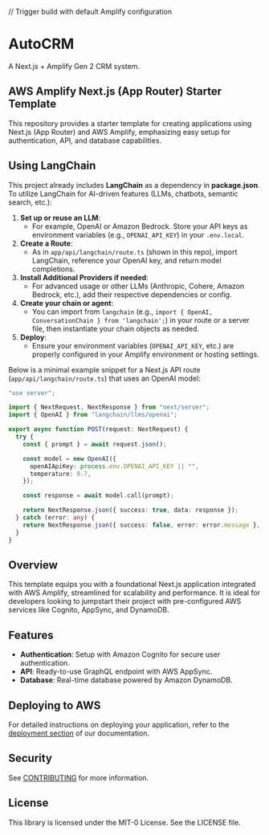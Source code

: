 // Trigger build with default Amplify configuration

# AutoCRM

A Next.js + Amplify Gen 2 CRM system.

## AWS Amplify Next.js (App Router) Starter Template

This repository provides a starter template for creating applications using Next.js (App Router) and AWS Amplify, emphasizing easy setup for authentication, API, and database capabilities.

## Using LangChain

This project already includes **LangChain** as a dependency in **package.json**. To utilize LangChain for AI-driven features (LLMs, chatbots, semantic search, etc.):

1. **Set up or reuse an LLM**:
   - For example, OpenAI or Amazon Bedrock. Store your API keys as environment variables (e.g., `OPENAI_API_KEY`) in your `.env.local`.
2. **Create a Route**:
   - As in `app/api/langchain/route.ts` (shown in this repo), import LangChain, reference your OpenAI key, and return model completions.
3. **Install Additional Providers if needed**:
   - For advanced usage or other LLMs (Anthropic, Cohere, Amazon Bedrock, etc.), add their respective dependencies or config.
4. **Create your chain or agent**:
   - You can import from `langchain` (e.g., `import { OpenAI, ConversationChain } from 'langchain';`) in your route or a server file, then instantiate your chain objects as needed.
5. **Deploy**:
   - Ensure your environment variables (`OPENAI_API_KEY`, etc.) are properly configured in your Amplify environment or hosting settings.

Below is a minimal example snippet for a Next.js API route (`app/api/langchain/route.ts`) that uses an OpenAI model:

```ts
"use server";

import { NextRequest, NextResponse } from "next/server";
import { OpenAI } from "langchain/llms/openai";

export async function POST(request: NextRequest) {
  try {
    const { prompt } = await request.json();

    const model = new OpenAI({
      openAIApiKey: process.env.OPENAI_API_KEY || "",
      temperature: 0.7,
    });

    const response = await model.call(prompt);

    return NextResponse.json({ success: true, data: response });
  } catch (error: any) {
    return NextResponse.json({ success: false, error: error.message }, { status: 500 });
  }
}
```

## Overview

This template equips you with a foundational Next.js application integrated with AWS Amplify, streamlined for scalability and performance. It is ideal for developers looking to jumpstart their project with pre-configured AWS services like Cognito, AppSync, and DynamoDB.

## Features

- **Authentication**: Setup with Amazon Cognito for secure user authentication.
- **API**: Ready-to-use GraphQL endpoint with AWS AppSync.
- **Database**: Real-time database powered by Amazon DynamoDB.

## Deploying to AWS

For detailed instructions on deploying your application, refer to the [deployment section](https://docs.amplify.aws/nextjs/start/quickstart/nextjs-app-router-client-components/#deploy-a-fullstack-app-to-aws) of our documentation.

## Security

See [CONTRIBUTING](CONTRIBUTING.md#security-issue-notifications) for more information.

## License

This library is licensed under the MIT-0 License. See the LICENSE file.